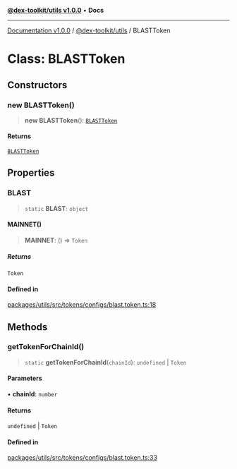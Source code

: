 [**@dex-toolkit/utils v1.0.0**](../README.md) • **Docs**

***

[Documentation v1.0.0](../../../packages.md) / [@dex-toolkit/utils](../README.md) / BLASTToken

# Class: BLASTToken

## Constructors

### new BLASTToken()

> **new BLASTToken**(): [`BLASTToken`](BLASTToken.md)

#### Returns

[`BLASTToken`](BLASTToken.md)

## Properties

### BLAST

> `static` **BLAST**: `object`

#### MAINNET()

> **MAINNET**: () => `Token`

##### Returns

`Token`

#### Defined in

[packages/utils/src/tokens/configs/blast.token.ts:18](https://github.com/niZmosis/dex-toolkit/blob/3d8b41b44787b30fbea5de3ab4737662ffb61bc8/packages/utils/src/tokens/configs/blast.token.ts#L18)

## Methods

### getTokenForChainId()

> `static` **getTokenForChainId**(`chainId`): `undefined` \| `Token`

#### Parameters

• **chainId**: `number`

#### Returns

`undefined` \| `Token`

#### Defined in

[packages/utils/src/tokens/configs/blast.token.ts:33](https://github.com/niZmosis/dex-toolkit/blob/3d8b41b44787b30fbea5de3ab4737662ffb61bc8/packages/utils/src/tokens/configs/blast.token.ts#L33)
